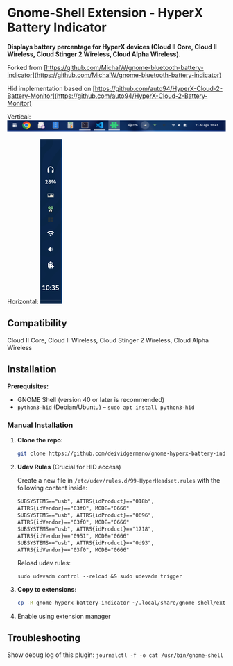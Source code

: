 # Gnome-Shell Extension - HyperX Battery Indicator

**Displays battery percentage for HyperX devices (Cloud II Core, Cloud II Wireless, Cloud Stinger 2 Wireless, Cloud Alpha Wireless).**

Forked from [https://github.com/MichalW/gnome-bluetooth-battery-indicator](https://github.com/MichalW/gnome-bluetooth-battery-indicator)

Hid implementation based on  [https://github.com/auto94/HyperX-Cloud-2-Battery-Monitor](https://github.com/auto94/HyperX-Cloud-2-Battery-Monitor)


Vertical:
![Call](static/Screenshot-2.png)

Horizontal:
![Call](static/Screenshot-1.png)


## Compatibility

Cloud II Core,
Cloud II Wireless,
Cloud Stinger 2 Wireless,
Cloud Alpha Wireless

## Installation

**Prerequisites:**

*   GNOME Shell (version 40 or later is recommended)
*   `python3-hid` (Debian/Ubuntu) – `sudo apt install python3-hid`

### Manual Installation

1.  **Clone the repo:**

    ```sh
    git clone https://github.com/deividgermano/gnome-hyperx-battery-indicator.git
    ```
2. **Udev Rules** (Crucial for HID access)

    Create a new file in `/etc/udev/rules.d/99-HyperHeadset.rules` with the following content inside:

    ```
    SUBSYSTEMS=="usb", ATTRS{idProduct}=="018b", ATTRS{idVendor}=="03f0", MODE="0666"
    SUBSYSTEMS=="usb", ATTRS{idProduct}=="0696", ATTRS{idVendor}=="03f0", MODE="0666"
    SUBSYSTEMS=="usb", ATTRS{idProduct}=="1718", ATTRS{idVendor}=="0951", MODE="0666"
    SUBSYSTEMS=="usb", ATTRS{idProduct}=="0d93", ATTRS{idVendor}=="03f0", MODE="0666"
    ```

    Reload udev rules:

    ```
    sudo udevadm control --reload && sudo udevadm trigger
    ```
  

3.  **Copy to extensions:**

    ```sh
    cp -R gnome-hyperx-battery-indicator ~/.local/share/gnome-shell/extensions/hyperx-battery@deividgermano.github.com.shell-extension
    ```

4. Enable using extension manager

## Troubleshooting

Show debug log of this plugin: `journalctl -f -o cat /usr/bin/gnome-shell`

